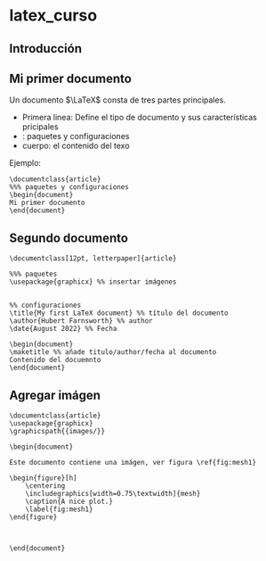 # latex_curso

## Introducción

## Mi primer documento

Un documento $\LaTeX$ consta de tres partes principales. 

- Primera linea: Define el tipo de documento y sus características pricipales
- : paquetes y configuraciones
- cuerpo: el contenido del texo

Ejemplo: 

```
\documentclass{article}
%%% paquetes y configuraciones
\begin{document}
Mi primer documento
\end{document}
```
## Segundo documento

```
\documentclass[12pt, letterpaper]{article}

%%% paquetes
\usepackage{graphicx} %% insertar imágenes


%% configuraciones
\title{My first LaTeX document} %% título del documento
\author{Hubert Farnsworth} %% author
\date{August 2022} %% Fecha

\begin{document}
\maketitle %% añade titulo/author/fecha al documento
Contenido del docuemnto
\end{document}

```

## Agregar imágen

```
\documentclass{article}
\usepackage{graphicx}
\graphicspath{{images/}}
 
\begin{document}

Este documento contiene una imágen, ver figura \ref{fig:mesh1}

\begin{figure}[h]
    \centering
    \includegraphics[width=0.75\textwidth]{mesh}
    \caption{A nice plot.}
    \label{fig:mesh1}
\end{figure}
 


\end{document}
```
